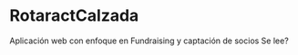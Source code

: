 RotaractCalzada
===============

Aplicación web con enfoque en Fundraising y captación de socios 
 Se lee?
